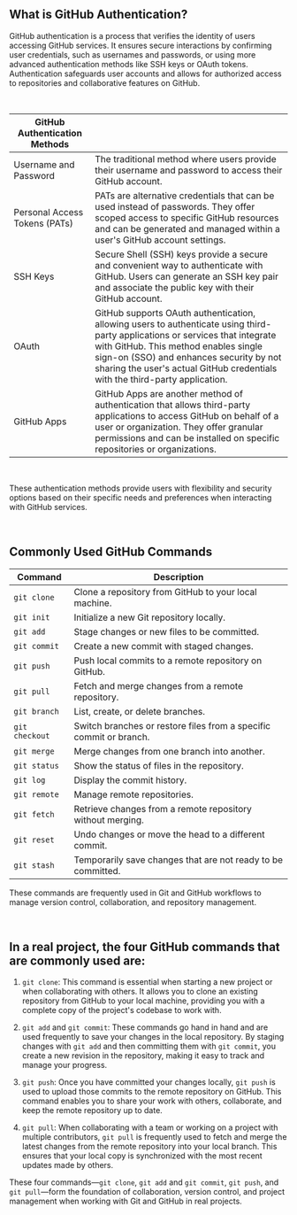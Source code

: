## What is GitHub Authentication?

GitHub authentication is a process that verifies the identity of users accessing GitHub services. It ensures secure interactions by confirming user credentials, such as usernames and passwords, or using more advanced authentication methods like SSH keys or OAuth tokens. Authentication safeguards user accounts and allows for authorized access to repositories and collaborative features on GitHub.

<br />

| GitHub Authentication Methods | |
| -------------------- | --------------------|
| Username and Password | The traditional method where users provide their username and password to access their GitHub account. |
| Personal Access Tokens (PATs) | PATs are alternative credentials that can be used instead of passwords. They offer scoped access to specific GitHub resources and can be generated and managed within a user's GitHub account settings. | 
| SSH Keys | Secure Shell (SSH) keys provide a secure and convenient way to authenticate with GitHub. Users can generate an SSH key pair and associate the public key with their GitHub account. |
| OAuth | GitHub supports OAuth authentication, allowing users to authenticate using third-party applications or services that integrate with GitHub. This method enables single sign-on (SSO) and enhances security by not sharing the user's actual GitHub credentials with the third-party application.
| GitHub Apps | GitHub Apps are another method of authentication that allows third-party applications to access GitHub on behalf of a user or organization. They offer granular permissions and can be installed on specific repositories or organizations.
<br />

These authentication methods provide users with flexibility and security options based on their specific needs and preferences when interacting with GitHub services.

<br />

## Commonly Used GitHub Commands

| Command         | Description                                   |
| --------------- | --------------------------------------------- |
| `git clone`     | Clone a repository from GitHub to your local machine. |
| `git init`      | Initialize a new Git repository locally.       |
| `git add`       | Stage changes or new files to be committed.    |
| `git commit`    | Create a new commit with staged changes.       |
| `git push`      | Push local commits to a remote repository on GitHub. |
| `git pull`      | Fetch and merge changes from a remote repository. |
| `git branch`    | List, create, or delete branches.              |
| `git checkout`  | Switch branches or restore files from a specific commit or branch. |
| `git merge`     | Merge changes from one branch into another.     |
| `git status`    | Show the status of files in the repository.     |
| `git log`       | Display the commit history.                    |
| `git remote`    | Manage remote repositories.                    |
| `git fetch`     | Retrieve changes from a remote repository without merging. |
| `git reset`     | Undo changes or move the head to a different commit. |
| `git stash`     | Temporarily save changes that are not ready to be committed. |

These commands are frequently used in Git and GitHub workflows to manage version control, collaboration, and repository management.

<br />

## In a real project, the four GitHub commands that are commonly used are:

1. `git clone`: This command is essential when starting a new project or when collaborating with others. It allows you to clone an existing repository from GitHub to your local machine, providing you with a complete copy of the project's codebase to work with.

2. `git add` and `git commit`: These commands go hand in hand and are used frequently to save your changes in the local repository. By staging changes with `git add` and then committing them with `git commit`, you create a new revision in the repository, making it easy to track and manage your progress.

3. `git push`: Once you have committed your changes locally, `git push` is used to upload those commits to the remote repository on GitHub. This command enables you to share your work with others, collaborate, and keep the remote repository up to date.

4. `git pull`: When collaborating with a team or working on a project with multiple contributors, `git pull` is frequently used to fetch and merge the latest changes from the remote repository into your local branch. This ensures that your local copy is synchronized with the most recent updates made by others.

These four commands—`git clone`, `git add` and `git commit`, `git push`, and `git pull`—form the foundation of collaboration, version control, and project management when working with Git and GitHub in real projects.
